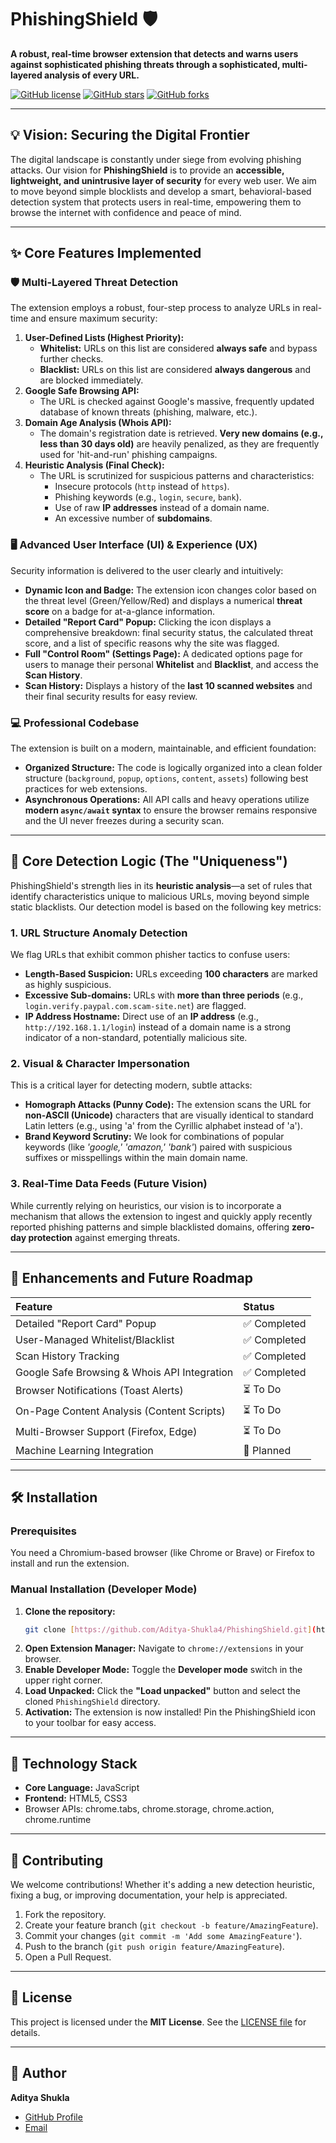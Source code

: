 # PhishingShield 🛡️

**A robust, real-time browser extension that detects and warns users against sophisticated phishing threats through a sophisticated, multi-layered analysis of every URL.**

[![GitHub license](https://img.shields.io/github/license/Aditya-Shukla4/PhishingShield)](https://github.com/Aditya-Shukla4/PhishingShield/blob/main/LICENSE)
[![GitHub stars](https://img.shields.io/github/stars/Aditya-Shukla4/PhishingShield?style=social)](https://github.com/Aditya-Shukla4/PhishingShield/stargazers)
[![GitHub forks](https://img.shields.io/github/forks/Aditya-Shukla4/PhishingShield?style=social)](https://github.com/Aditya-Shukla4/PhishingShield/network/members)

---

## 💡 Vision: Securing the Digital Frontier

The digital landscape is constantly under siege from evolving phishing attacks. Our vision for **PhishingShield** is to provide an **accessible, lightweight, and unintrusive layer of security** for every web user. We aim to move beyond simple blocklists and develop a smart, behavioral-based detection system that protects users in real-time, empowering them to browse the internet with confidence and peace of mind.

---

## ✨ Core Features Implemented

### 🛡️ Multi-Layered Threat Detection

The extension employs a robust, four-step process to analyze URLs in real-time and ensure maximum security:

1.  **User-Defined Lists (Highest Priority):**
    * **Whitelist:** URLs on this list are considered **always safe** and bypass further checks.
    * **Blacklist:** URLs on this list are considered **always dangerous** and are blocked immediately.
2.  **Google Safe Browsing API:**
    * The URL is checked against Google's massive, frequently updated database of known threats (phishing, malware, etc.).
3.  **Domain Age Analysis (Whois API):**
    * The domain's registration date is retrieved. **Very new domains (e.g., less than 30 days old)** are heavily penalized, as they are frequently used for 'hit-and-run' phishing campaigns.
4.  **Heuristic Analysis (Final Check):**
    * The URL is scrutinized for suspicious patterns and characteristics:
        * Insecure protocols (`http` instead of `https`).
        * Phishing keywords (e.g., `login`, `secure`, `bank`).
        * Use of raw **IP addresses** instead of a domain name.
        * An excessive number of **subdomains**.

### 🖥️ Advanced User Interface (UI) & Experience (UX)

Security information is delivered to the user clearly and intuitively:

* **Dynamic Icon and Badge:** The extension icon changes color based on the threat level (Green/Yellow/Red) and displays a numerical **threat score** on a badge for at-a-glance information.
* **Detailed "Report Card" Popup:** Clicking the icon displays a comprehensive breakdown: final security status, the calculated threat score, and a list of specific reasons why the site was flagged.
* **Full "Control Room" (Settings Page):** A dedicated options page for users to manage their personal **Whitelist** and **Blacklist**, and access the **Scan History**.
* **Scan History:** Displays a history of the **last 10 scanned websites** and their final security results for easy review.

### 💻 Professional Codebase

The extension is built on a modern, maintainable, and efficient foundation:

* **Organized Structure:** The code is logically organized into a clean folder structure (`background`, `popup`, `options`, `content`, `assets`) following best practices for web extensions.
* **Asynchronous Operations:** All API calls and heavy operations utilize **modern `async/await` syntax** to ensure the browser remains responsive and the UI never freezes during a security scan.

---

## 🔬 Core Detection Logic (The "Uniqueness")

PhishingShield's strength lies in its **heuristic analysis**—a set of rules that identify characteristics unique to malicious URLs, moving beyond simple static blacklists. Our detection model is based on the following key metrics:

### 1. **URL Structure Anomaly Detection**
We flag URLs that exhibit common phisher tactics to confuse users:
* **Length-Based Suspicion:** URLs exceeding **100 characters** are marked as highly suspicious.
* **Excessive Sub-domains:** URLs with **more than three periods** (e.g., `login.verify.paypal.com.scam-site.net`) are flagged.
* **IP Address Hostname:** Direct use of an **IP address** (e.g., `http://192.168.1.1/login`) instead of a domain name is a strong indicator of a non-standard, potentially malicious site.

### 2. **Visual & Character Impersonation**
This is a critical layer for detecting modern, subtle attacks:
* **Homograph Attacks (Punny Code):** The extension scans the URL for **non-ASCII (Unicode)** characters that are visually identical to standard Latin letters (e.g., using 'а' from the Cyrillic alphabet instead of 'a').
* **Brand Keyword Scrutiny:** We look for combinations of popular keywords (like *'google,' 'amazon,' 'bank'*) paired with suspicious suffixes or misspellings within the main domain name.

### 3. **Real-Time Data Feeds (Future Vision)**
While currently relying on heuristics, our vision is to incorporate a mechanism that allows the extension to ingest and quickly apply recently reported phishing patterns and simple blacklisted domains, offering **zero-day protection** against emerging threats.

---

## 🚀 Enhancements and Future Roadmap

| Feature | Status |
| :--- | :--- |
| Detailed "Report Card" Popup | ✅ Completed |
| User-Managed Whitelist/Blacklist | ✅ Completed |
| Scan History Tracking | ✅ Completed |
| Google Safe Browsing & Whois API Integration | ✅ Completed |
| Browser Notifications (Toast Alerts) | ⏳ To Do |
| On-Page Content Analysis (Content Scripts) | ⏳ To Do |
| Multi-Browser Support (Firefox, Edge) | ⏳ To Do |
| Machine Learning Integration | 🔭 Planned |
---

## 🛠️ Installation

### Prerequisites

You need a Chromium-based browser (like Chrome or Brave) or Firefox to install and run the extension.

### Manual Installation (Developer Mode)

1.  **Clone the repository:**
    ```bash
    git clone [https://github.com/Aditya-Shukla4/PhishingShield.git](https://github.com/Aditya-Shukla4/PhishingShield.git)
    ```
2.  **Open Extension Manager:** Navigate to `chrome://extensions` in your browser.
3.  **Enable Developer Mode:** Toggle the **Developer mode** switch in the upper right corner.
4.  **Load Unpacked:** Click the **"Load unpacked"** button and select the cloned `PhishingShield` directory.
5.  **Activation:** The extension is now installed! Pin the PhishingShield icon to your toolbar for easy access.

---

## 📄 Technology Stack

* **Core Language:** JavaScript
* **Frontend:** HTML5, CSS3
* Browser APIs: chrome.tabs, chrome.storage, chrome.action, chrome.runtime

---

## 🤝 Contributing

We welcome contributions! Whether it's adding a new detection heuristic, fixing a bug, or improving documentation, your help is appreciated.

1.  Fork the repository.
2.  Create your feature branch (`git checkout -b feature/AmazingFeature`).
3.  Commit your changes (`git commit -m 'Add some AmazingFeature'`).
4.  Push to the branch (`git push origin feature/AmazingFeature`).
5.  Open a Pull Request.

---

## 📜 License

This project is licensed under the **MIT License**. See the [LICENSE file](https://github.com/Aditya-Shukla4/PhishingShield/blob/main/LICENSE) for details.

---

## 👤 Author

**Aditya Shukla**

* [GitHub Profile](https://github.com/Aditya-Shukla4)
* [Email](mailto:As1384909@gmail.com)
